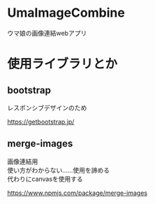 # UmaImageCombine
ウマ娘の画像連結webアプリ

# 使用ライブラリとか

## bootstrap

レスポンシブデザインのため

https://getbootstrap.jp/

## merge-images

画像連結用  
使い方がわからない……使用を諦める  
代わりにcanvasを使用する

https://www.npmjs.com/package/merge-images

